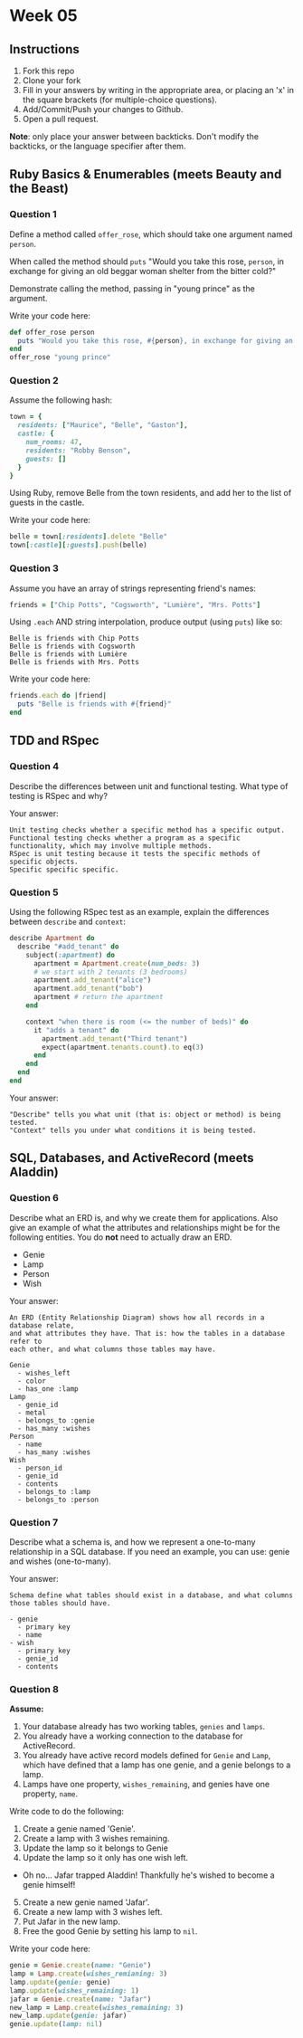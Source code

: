 # Week 05

## Instructions

1. Fork this repo
2. Clone your fork
3. Fill in your answers by writing in the appropriate area, or placing an 'x' in
the square brackets (for multiple-choice questions).
4. Add/Commit/Push your changes to Github.
5. Open a pull request.

**Note**: only place your answer between backticks. Don't modify the backticks,
or the language specifier after them.

## Ruby Basics & Enumerables (meets Beauty and the Beast)

### Question 1

Define a method called `offer_rose`, which should take one argument named `person`.

When called the method should `puts` "Would you take this rose, `person`, in exchange for giving an old beggar woman shelter from the bitter cold?"

Demonstrate calling the method, passing in "young prince" as the argument.

Write your code here:
```ruby
def offer_rose person
  puts "Would you take this rose, #{person}, in exchange for giving an old beggar woman shelter from the bitter cold?"
end
offer_rose "young prince"
```

### Question 2

Assume the following hash:

```ruby
town = {
  residents: ["Maurice", "Belle", "Gaston"],
  castle: {
    num_rooms: 47,
    residents: "Robby Benson",
    guests: []
  }
}
```

Using Ruby, remove Belle from the town residents, and
add her to the list of guests in the castle.

Write your code here:
```ruby
belle = town[:residents].delete "Belle"
town[:castle][:guests].push(belle)
```

### Question 3

Assume you have an array of strings representing friend's names:

```ruby
friends = ["Chip Potts", "Cogsworth", "Lumière", "Mrs. Potts"]
```

Using `.each` AND string interpolation, produce output (using `puts`) like so:

```
Belle is friends with Chip Potts
Belle is friends with Cogsworth
Belle is friends with Lumière
Belle is friends with Mrs. Potts
```

Write your code here:
```ruby
friends.each do |friend|
  puts "Belle is friends with #{friend}"
end
```

## TDD and RSpec

### Question 4

Describe the differences between unit and functional testing. What type of testing is RSpec and why?

Your answer:
```text
Unit testing checks whether a specific method has a specific output.
Functional testing checks whether a program as a specific functionality, which may involve multiple methods.
RSpec is unit testing because it tests the specific methods of specific objects.
Specific specific specific.
```

### Question 5

Using the following RSpec test as an example, explain the differences between `describe` and `context`:

```ruby
describe Apartment do
  describe "#add_tenant" do
    subject(:apartment) do
      apartment = Apartment.create(num_beds: 3)
      # we start with 2 tenants (3 bedrooms)
      apartment.add_tenant("alice")
      apartment.add_tenant("bob")
      apartment # return the apartment
    end

    context "when there is room (<= the number of beds)" do
      it "adds a tenant" do
        apartment.add_tenant("Third tenant")
        expect(apartment.tenants.count).to eq(3)
      end
    end
  end
end
```

Your answer:
```text
"Describe" tells you what unit (that is: object or method) is being tested.
"Context" tells you under what conditions it is being tested.
```

## SQL, Databases, and ActiveRecord (meets Aladdin)

### Question 6

Describe what an ERD is, and why we create them for applications. Also give an
example of what the attributes and relationships might be for the following
entities. You do **not** need to actually draw an ERD.

* Genie
* Lamp
* Person
* Wish

Your answer:
```
An ERD (Entity Relationship Diagram) shows how all records in a database relate,
and what attributes they have. That is: how the tables in a database refer to
each other, and what columns those tables may have.

Genie
  - wishes_left
  - color
  - has_one :lamp
Lamp
  - genie_id
  - metal
  - belongs_to :genie
  - has_many :wishes
Person
  - name
  - has_many :wishes
Wish
  - person_id
  - genie_id
  - contents
  - belongs_to :lamp
  - belongs_to :person
```

### Question 7

Describe what a schema is, and how we represent a one-to-many relationship in a
SQL database. If you need an example, you can use: genie and wishes
(one-to-many).

Your answer:
```
Schema define what tables should exist in a database, and what columns those tables should have.

- genie
  - primary key
  - name
- wish
  - primary key
  - genie_id
  - contents
```

### Question 8

**Assume:**
1. Your database already has two working tables, `genies` and `lamps`.
2. You already have a working connection to the database for ActiveRecord.
3. You already have active record models defined for `Genie` and `Lamp`, which have defined that a lamp has one genie, and a genie belongs to a lamp.
4. Lamps have one property, `wishes_remaining`, and genies have one property, `name`.

Write code to do the following:

1. Create a genie named 'Genie'.
2. Create a lamp with 3 wishes remaining.
3. Update the lamp so it belongs to Genie
4. Update the lamp so it only has one wish left.
  * Oh no... Jafar trapped Aladdin! Thankfully he's wished to become a genie himself!
5. Create a new genie named 'Jafar'.
6. Create a new lamp with 3 wishes left.
7. Put Jafar in the new lamp.
8. Free the good Genie by setting his lamp to `nil`.

Write your code here:
```ruby
genie = Genie.create(name: "Genie")
lamp = Lamp.create(wishes_remianing: 3)
lamp.update(genie: genie)
lamp.update(wishes_remaining: 1)
jafar = Genie.create(name: "Jafar")
new_lamp = Lamp.create(wishes_remaining: 3)
new_lamp.update(genie: jafar)
genie.update(lamp: nil)
```
